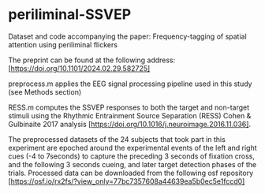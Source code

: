 # periliminal-SSVEP
Dataset and code accompanying the paper: Frequency-tagging of spatial attention using periliminal flickers

The preprint can be found at the following address: [https://doi.org/10.1101/2024.02.29.582725]

  preprocess.m applies the EEG signal processing pipeline used in this study (see Methods section)


  RESS.m computes the SSVEP responses to both the target and non-target stimuli using the Rhythmic Entrainment Source Separation (RESS) Cohen & Gulbinaite 2017 analysis [https://doi.org/10.1016/j.neuroimage.2016.11.036].

The preprocessed datasets of the 24 subjects that took part in this experiment are epoched around the experimental events of the left and right cues (-4 to 7seconds) to capture the preceding 3 seconds of fixation cross, and the following 3 seconds cueing, and later target detection phases of the trials.
Processed data can be downloaded from the following osf repository [https://osf.io/rx2fs/?view_only=77bc7357608a44639ea5b0ec5e1fccd0]




